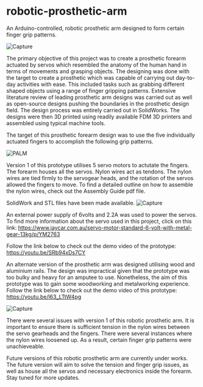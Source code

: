 # robotic-prosthetic-arm
An Arduino-controlled, robotic prosthetic arm designed to form certain finger grip patterns.


![Capture](https://user-images.githubusercontent.com/75569804/108779462-051c3180-75bb-11eb-8a62-f288e5a6a867.PNG)

The primary objective of this project was to create a prosthetic forearm actuated by servos which resembled the anatomy of the human hand in terms of movements and grasping objects. The designing was done with the target to create a prosthetic which was capable of carrying out day-to-day activities with ease. This included tasks such as grabbing different shaped objects using a range of finger gripping patterns. 
Extensive literature review of leading prosthetic arm designs was carried out as well as open-source designs pushing the boundaries in the prosthetic design field. The design process was entirely carried out in SolidWorks. The designs were then 3D printed using readily available FDM 3D printers and assembled using typical machine tools. 

The target of this prosthetic forearm design was to use the five individually actuated fingers to accomplish the following grip patterns. 

![PALM](https://user-images.githubusercontent.com/75569804/108799522-a075cc80-75e4-11eb-997f-ffb25579a841.PNG)

Version 1 of this prototype utilises 5 servo motors to actutate the fingers. The forearm houses all the servos. Nylon wires act as tendons. The nylon wires are tied firmly to the servogear heads, and the rotation of the servos allowed the fingers to move. To find a detailed outline on how to assemble the nylon wires, check out the Assembly Guide pdf file. 

SolidWork and STL files have been made available. ![Capture](https://user-images.githubusercontent.com/75569804/110180324-ae85e180-7e5d-11eb-9d51-9ecc9d935393.PNG) 

An external power supply of 6volts and 2.2A was used to power the servos. To find more information about the servo used in this project, click on this link: https://www.jaycar.com.au/servo-motor-standard-6-volt-with-metal-gear-13kg/p/YM2763 

Follow the link below to check out the demo video of the prototype: 
https://youtu.be/SRb94xDs7CY 

An alternate version of the prosthetic arm was designed utilising wood and aluminium rails. The design was impractical given that the prototype was too bulky and heavy for an amputee to use. Nonetheless, the aim of this prototype was to gain some woodworking and metalworking experience. Follow the link below to check out the demo video of this prototype: https://youtu.be/l63_LTtW4pg 

![Capture](https://user-images.githubusercontent.com/75569804/108960877-b3fb6300-76ca-11eb-8207-575be886f1c7.PNG)

There were several issues with version 1 of this robotic prosthetic arm. It is important to ensure there is sufficient tension in the nylon wires between the servo gearheads and the fingers. There were several instances where the nylon wires loosened up. As a result, certain finger grip patterns were unachieveable. 

Future versions of this robotic prosthetic arm are currently under works. The future version will aim to solve the tension and finger grip issues, as well as house all the servos and necessary electronics inside the forearm. Stay tuned for more updates. 
